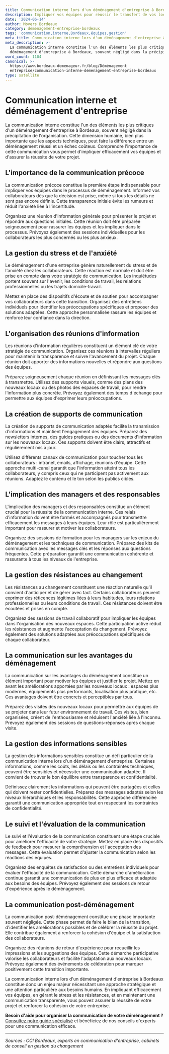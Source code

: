 ```yaml
---
title: Communication interne lors d'un déménagement d'entreprise à Bordeaux
description: Impliquer vos équipes pour réussir le transfert de vos locaux.
date: '2024-06-14'
author: Movers Bordeaux
category: demenagement-entreprise-bordeaux
tags: 'communication,interne,Bordeaux,équipes,gestion'
meta_title: Communication interne lors d'un déménagement d'entreprise à Bordeaux
meta_description: >-
  La communication interne constitue l'un des éléments les plus critiques d'un
  déménagement d'entreprise à Bordeaux, souvent négligé dans la précipitati.
word_count: 1104
canonical: >-
  https://www.bordeaux-demenageur.fr/blog/Déménagement
  entreprise/communication-interne-demenagement-entreprise-bordeaux
type: satellite
---
```



# Communication interne et déménagement d'entreprise

La communication interne constitue l'un des éléments les plus critiques d'un déménagement d'entreprise à Bordeaux, souvent négligé dans la précipitation de l'organisation. Cette dimension humaine, bien plus importante que les aspects techniques, peut faire la différence entre un déménagement réussi et un échec coûteux. Comprendre l'importance de cette communication vous permet d'impliquer efficacement vos équipes et d'assurer la réussite de votre projet.

## L'importance de la communication précoce

La communication précoce constitue la première étape indispensable pour impliquer vos équipes dans le processus de déménagement. Informez vos collaborateurs dès que la décision est prise, même si tous les détails ne sont pas encore définis. Cette transparence initiale évite les rumeurs et réduit l'anxiété liée à l'incertitude.

Organisez une réunion d'information générale pour présenter le projet et répondre aux questions initiales. Cette réunion doit être préparée soigneusement pour rassurer les équipes et les impliquer dans le processus. Prévoyez également des sessions individuelles pour les collaborateurs les plus concernés ou les plus anxieux.

## La gestion du stress et de l'anxiété

Le déménagement d'une entreprise génère naturellement du stress et de l'anxiété chez les collaborateurs. Cette réaction est normale et doit être prise en compte dans votre stratégie de communication. Les inquiétudes portent souvent sur l'avenir, les conditions de travail, les relations professionnelles ou les trajets domicile-travail.

Mettez en place des dispositifs d'écoute et de soutien pour accompagner vos collaborateurs dans cette transition. Organisez des entretiens individuels pour identifier les préoccupations spécifiques et proposer des solutions adaptées. Cette approche personnalisée rassure les équipes et renforce leur confiance dans la direction.

## L'organisation des réunions d'information

Les réunions d'information régulières constituent un élément clé de votre stratégie de communication. Organisez ces réunions à intervalles réguliers pour maintenir la transparence et suivre l'avancement du projet. Chaque réunion doit apporter des informations nouvelles et répondre aux questions des équipes.

Préparez soigneusement chaque réunion en définissant les messages clés à transmettre. Utilisez des supports visuels, comme des plans des nouveaux locaux ou des photos des espaces de travail, pour rendre l'information plus concrète. Prévoyez également des temps d'échange pour permettre aux équipes d'exprimer leurs préoccupations.

## La création de supports de communication

La création de supports de communication adaptés facilite la transmission d'informations et maintient l'engagement des équipes. Préparez des newsletters internes, des guides pratiques ou des documents d'information sur les nouveaux locaux. Ces supports doivent être clairs, attractifs et régulièrement mis à jour.

Utilisez différents canaux de communication pour toucher tous les collaborateurs : intranet, emails, affichage, réunions d'équipe. Cette approche multi-canal garantit que l'information atteint tous les collaborateurs, y compris ceux qui ne participent pas activement aux réunions. Adaptez le contenu et le ton selon les publics cibles.

## L'implication des managers et des responsables

L'implication des managers et des responsables constitue un élément crucial pour la réussite de la communication interne. Ces relais d'information doivent être formés et accompagnés pour transmettre efficacement les messages à leurs équipes. Leur rôle est particulièrement important pour rassurer et motiver les collaborateurs.

Organisez des sessions de formation pour les managers sur les enjeux du déménagement et les techniques de communication. Préparez des kits de communication avec les messages clés et les réponses aux questions fréquentes. Cette préparation garantit une communication cohérente et rassurante à tous les niveaux de l'entreprise.

## La gestion des résistances au changement

Les résistances au changement constituent une réaction naturelle qu'il convient d'anticiper et de gérer avec tact. Certains collaborateurs peuvent exprimer des réticences légitimes liées à leurs habitudes, leurs relations professionnelles ou leurs conditions de travail. Ces résistances doivent être écoutées et prises en compte.

Organisez des sessions de travail collaboratif pour impliquer les équipes dans l'organisation des nouveaux espaces. Cette participation active réduit les résistances et augmente l'acceptation du changement. Prévoyez également des solutions adaptées aux préoccupations spécifiques de chaque collaborateur.

## La communication sur les avantages du déménagement

La communication sur les avantages du déménagement constitue un élément important pour motiver les équipes et justifier le projet. Mettez en avant les améliorations apportées par les nouveaux locaux : espaces plus modernes, équipements plus performants, localisation plus pratique, etc. Ces avantages doivent être concrets et perceptibles par tous.

Préparez des visites des nouveaux locaux pour permettre aux équipes de se projeter dans leur futur environnement de travail. Ces visites, bien organisées, créent de l'enthousiasme et réduisent l'anxiété liée à l'inconnu. Prévoyez également des sessions de questions-réponses après chaque visite.

## La gestion des informations sensibles

La gestion des informations sensibles constitue un défi particulier de la communication interne lors d'un déménagement d'entreprise. Certaines informations, comme les coûts, les délais ou les contraintes techniques, peuvent être sensibles et nécessiter une communication adaptée. Il convient de trouver le bon équilibre entre transparence et confidentialité.

Définissez clairement les informations qui peuvent être partagées et celles qui doivent rester confidentielles. Préparez des messages adaptés selon les niveaux hiérarchiques et les responsabilités. Cette approche différenciée garantit une communication appropriée tout en respectant les contraintes de confidentialité.

## Le suivi et l'évaluation de la communication

Le suivi et l'évaluation de la communication constituent une étape cruciale pour améliorer l'efficacité de votre stratégie. Mettez en place des dispositifs de feedback pour mesurer la compréhension et l'acceptation des messages. Cette évaluation permet d'ajuster la communication selon les réactions des équipes.

Organisez des enquêtes de satisfaction ou des entretiens individuels pour évaluer l'efficacité de la communication. Cette démarche d'amélioration continue garantit une communication de plus en plus efficace et adaptée aux besoins des équipes. Prévoyez également des sessions de retour d'expérience après le déménagement.

## La communication post-déménagement

La communication post-déménagement constitue une phase importante souvent négligée. Cette phase permet de faire le bilan de la transition, d'identifier les améliorations possibles et de célébrer la réussite du projet. Elle contribue également à renforcer la cohésion d'équipe et la satisfaction des collaborateurs.

Organisez des réunions de retour d'expérience pour recueillir les impressions et les suggestions des équipes. Cette démarche participative valorise les collaborateurs et facilite l'adaptation aux nouveaux locaux. Prévoyez également des événements de célébration pour marquer positivement cette transition importante.

La communication interne lors d'un déménagement d'entreprise à Bordeaux constitue donc un enjeu majeur nécessitant une approche stratégique et une attention particulière aux besoins humains. En impliquant efficacement vos équipes, en gérant le stress et les résistances, et en maintenant une communication transparente, vous pouvez assurer la réussite de votre projet et renforcer la cohésion de votre entreprise.

**Besoin d'aide pour organiser la communication de votre déménagement ?** [Consultez notre guide spécialisé](/blog/devis/guide) et bénéficiez de nos conseils d'experts pour une communication efficace.

---

*Sources : CCI Bordeaux, experts en communication d'entreprise, cabinets de conseil en gestion du changement*

